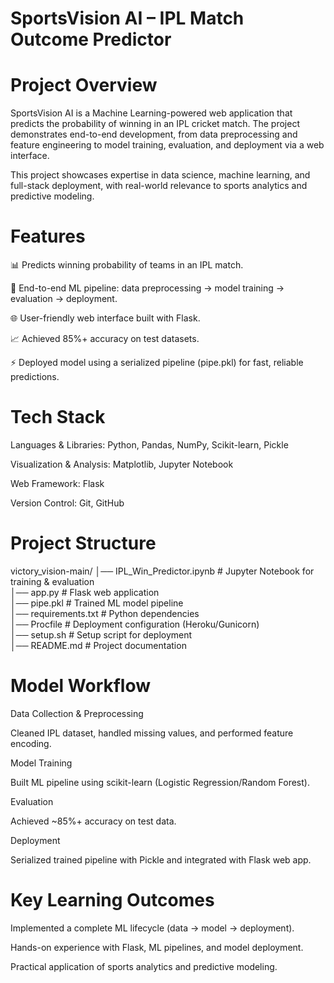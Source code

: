 # SportsVision AI – IPL Match Outcome Predictor
# Project Overview

SportsVision AI is a Machine Learning-powered web application that predicts the probability of winning in an IPL cricket match. The project demonstrates end-to-end development, from data preprocessing and feature engineering to model training, evaluation, and deployment via a web interface.

This project showcases expertise in data science, machine learning, and full-stack deployment, with real-world relevance to sports analytics and predictive modeling.

# Features

📊 Predicts winning probability of teams in an IPL match.

🔄 End-to-end ML pipeline: data preprocessing → model training → evaluation → deployment.

🌐 User-friendly web interface built with Flask.

📈 Achieved 85%+ accuracy on test datasets.

⚡ Deployed model using a serialized pipeline (pipe.pkl) for fast, reliable predictions.

# Tech Stack

Languages & Libraries: Python, Pandas, NumPy, Scikit-learn, Pickle

Visualization & Analysis: Matplotlib, Jupyter Notebook

Web Framework: Flask

Version Control: Git, GitHub

# Project Structure
victory_vision-main/
│── IPL_Win_Predictor.ipynb   # Jupyter Notebook for training & evaluation  
│── app.py                    # Flask web application  
│── pipe.pkl                  # Trained ML model pipeline  
│── requirements.txt          # Python dependencies  
│── Procfile                  # Deployment configuration (Heroku/Gunicorn)  
│── setup.sh                  # Setup script for deployment  
│── README.md                 # Project documentation  


# Model Workflow

Data Collection & Preprocessing

Cleaned IPL dataset, handled missing values, and performed feature encoding.

Model Training

Built ML pipeline using scikit-learn (Logistic Regression/Random Forest).

Evaluation

Achieved ~85%+ accuracy on test data.

Deployment

Serialized trained pipeline with Pickle and integrated with Flask web app.

# Key Learning Outcomes

Implemented a complete ML lifecycle (data → model → deployment).

Hands-on experience with Flask, ML pipelines, and model deployment.

Practical application of sports analytics and predictive modeling.
